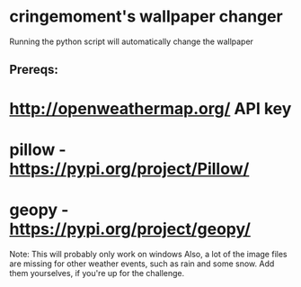 # cringemoment's wallpaper changer
Running the python script will automatically change the wallpaper
## Prereqs:
# http://openweathermap.org/ API key
 
# pillow - https://pypi.org/project/Pillow/
 
# geopy - https://pypi.org/project/geopy/

Note: This will probably only work on windows
Also, a lot of the image files are missing for other weather events, such as rain and some snow. Add them yourselves, if you're up for the challenge.

